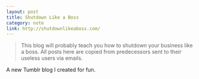 ```yaml
---
layout: post
title: Shutdown Like a Boss
category: note
link: http://shutdownlikeaboss.com/
---
```


> This blog will probably teach you how to shutdown your business like a boss. All posts here are copied from predecessors sent to their useless users via emails.

A new Tumblr blog I created for fun.
